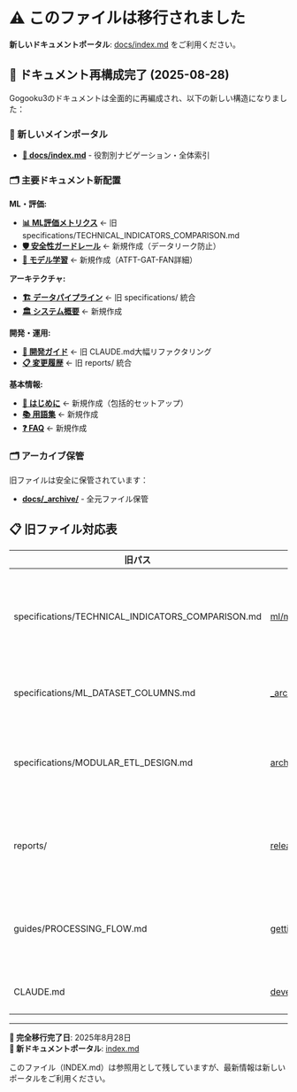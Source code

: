 # ⚠️ このファイルは移行されました

**新しいドキュメントポータル**: [docs/index.md](index.md) をご利用ください。

## 🔄 ドキュメント再構成完了 (2025-08-28)

Gogooku3のドキュメントは全面的に再編成され、以下の新しい構造になりました：

### 📍 新しいメインポータル
- **[📖 docs/index.md](index.md)** - 役割別ナビゲーション・全体索引

### 🗂️ 主要ドキュメント新配置

**ML・評価:**
- **[📊 ML評価メトリクス](ml/metrics.md)** ← 旧 specifications/TECHNICAL_INDICATORS_COMPARISON.md
- **[🛡️ 安全性ガードレール](ml/safety-guardrails.md)** ← 新規作成（データリーク防止）
- **[🧠 モデル学習](ml/model-training.md)** ← 新規作成（ATFT-GAT-FAN詳細）

**アーキテクチャ:**
- **[🏗️ データパイプライン](architecture/data-pipeline.md)** ← 旧 specifications/ 統合
- **[🏛️ システム概要](architecture/overview.md)** ← 新規作成

**開発・運用:**
- **[👥 開発ガイド](development/contributing.md)** ← 旧 CLAUDE.md大幅リファクタリング
- **[📋 変更履歴](releases/changelog.md)** ← 旧 reports/ 統合

**基本情報:**
- **[🚀 はじめに](getting-started.md)** ← 新規作成（包括的セットアップ）
- **[📚 用語集](glossary.md)** ← 新規作成
- **[❓ FAQ](faq.md)** ← 新規作成

### 🗂️ アーカイブ保管
旧ファイルは安全に保管されています：
- **[docs/_archive/](\_archive/)** - 全元ファイル保管

## 📋 旧ファイル対応表

| 旧パス | 新パス | 内容 |
|--------|--------|------|
| specifications/TECHNICAL_INDICATORS_COMPARISON.md | [ml/metrics.md](ml/metrics.md) | 技術指標・評価メトリクス |
| specifications/ML_DATASET_COLUMNS.md | [_archive/specifications_original/](\_archive/specifications_original/) | アーカイブ保管 |
| specifications/MODULAR_ETL_DESIGN.md | [architecture/data-pipeline.md](architecture/data-pipeline.md) | データパイプライン設計 |
| reports/ | [releases/changelog.md](releases/changelog.md) | 変更履歴・リリース情報 |
| guides/PROCESSING_FLOW.md | [getting-started.md](getting-started.md) | セットアップ・使用方法 |
| CLAUDE.md | [development/contributing.md](development/contributing.md) | 開発ガイド |

---

**🔄 完全移行完了日**: 2025年8月28日  
**📖 新ドキュメントポータル**: [index.md](index.md)  

このファイル（INDEX.md）は参照用として残していますが、最新情報は新しいポータルをご利用ください。
